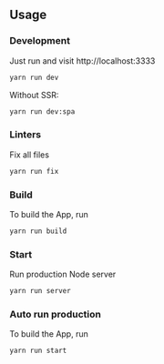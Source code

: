 ## Usage

### Development

Just run and visit http://localhost:3333

```bash
yarn run dev
```
Without SSR:

```bash
yarn run dev:spa
```

### Linters

Fix all files

```bash
yarn run fix
```

### Build

To build the App, run

```bash
yarn run build
```

### Start

Run production Node server

```bash
yarn run server
```

### Auto run production

To build the App, run

```bash
yarn run start
```
